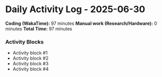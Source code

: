 # Daily Activity Log - 2025-06-30

**Coding (WakaTime):** 97 minutes
**Manual work (Research/Hardware):** 0 minutes
**Total Time:** 97 minutes

### Activity Blocks
- Activity block #1
- Activity block #2
- Activity block #3
- Activity block #4

